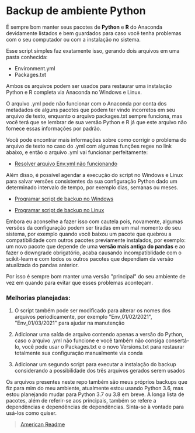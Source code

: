 # Backup de ambiente Python

É sempre bom manter seus pacotes de **Python** e **R** do Anaconda devidamente listados e bem guardados para caso você tenha problemas com o seu computador ou com a instalação no sistema.

Esse script simples faz exatamente isso, gerando dois arquivos em uma pasta conhecida:

* Environment.yml
* Packages.txt

Ambos os arquivos podem ser usados ​​para restaurar uma instalação Python e R completa via Anaconda no Windows e Linux.

O arquivo .yml pode não funcionar com o Anaconda por conta dos metadados de alguns pacotes que podem ter vindo incorretos em seu arquivo de texto, enquanto o arquivo packages.txt sempre funciona, mas você terá que se lembrar de sua versão Python e R já que este arquivo não fornece essas informações por padrão.

Você pode encontrar mais informações sobre como corrigir o problema do arquivo de texto no caso do .yml com algumas funções regex no link abaixo, e então o arquivo .yml vai funcionar perfeitamente:

- [Resolver arquivo Env.yml não funcionando](https://github.com/conda/conda/issues/9624#issuecomment-801623523)

Além disso, é possível agendar a execução do script no Windows e Linux para salvar versões consistentes da sua configuração Python dado um determinado intervalo de tempo, por exemplo dias, semanas ou meses.

- [Programar script de backup no Windows](https://towardsdatascience.com/automate-your-python-scripts-with-task-scheduler-661d0a40b279)

- [Programar script de backup no Linux](https://betterprogramming.pub/scheduling-python-scripts-on-linux-fa0d28a8f915)

Embora eu aconselhe a fazer isso com cautela pois, novamente, algumas versões da configuração podem ser tiradas em um mal momento do seu sistema, por exemplo quando você baixou um pacote que quebrou a compatibilidade com outros pacotes previamente instalados, por exemplo: um novo pacote que depende de uma **versão mais antiga do pandas** e ao fazer o downgrade obrigatório, acaba causando incompatiblidade com o scikit-learn e com todos os outros pacotes que dependiam da versão atualizada do pandas anterior.

Por isso é sempre bom manter uma versão "principal" do seu ambiente de vez em quando para evitar que esses problemas aconteçam.

### **Melhorias planejadas:**

1. O script também pode ser modificado para alterar os nomes dos arquivos periodicamente, por exemplo "Env_01/02/2021", "Env_01/03/2021" para ajudar na manutenção

1. Adicionar uma saída de arquivo contendo apenas a versão do Python, caso o arquivo .yml não funcione e você também não consiga consertá-lo, você pode usar o Packages.txt e o novo Versions.txt para restaurar totalmente sua configuração manualmente via conda

1. Adicionar um segundo script para executar a instalação do backup considerando a possibilidade dos três arquivos gerados serem usados

Os arquivos presentes neste repo também são meus próprios backups que fiz para mim do meu ambiente, atualmente estou usando Python 3.6, mas estou planejando mudar para Python 3.7 ou 3.8 em breve. A longa lista de pacotes, além de referir-se aos principais, também se refere a dependências e dependências de dependências. Sinta-se à vontade para usá-los como quiser.

> [American Readme](Readme.md)